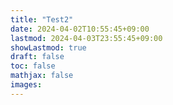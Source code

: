 ```yaml
---
title: "Test2"
date: 2024-04-02T10:55:45+09:00
lastmod: 2024-04-03T23:55:45+09:00
showLastmod: true
draft: false
toc: false
mathjax: false
images:
---
```


